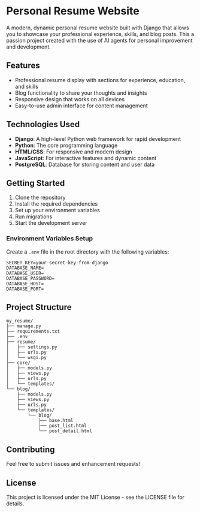 # Personal Resume Website

A modern, dynamic personal resume website built with Django that allows you to showcase your professional experience, skills, and blog posts. This a passion project created with the use of AI agents for personal improvement and development.

## Features

- Professional resume display with sections for experience, education, and skills
- Blog functionality to share your thoughts and insights
- Responsive design that works on all devices
- Easy-to-use admin interface for content management

## Technologies Used

- **Django**: A high-level Python web framework for rapid development
- **Python**: The core programming language
- **HTML/CSS**: For responsive and modern design
- **JavaScript**: For interactive features and dynamic content
- **PostgreSQL**: Database for storing content and user data

## Getting Started

1. Clone the repository
2. Install the required dependencies
3. Set up your environment variables
4. Run migrations
5. Start the development server

### Environment Variables Setup

Create a `.env` file in the root directory with the following variables:

```env
SECRET_KEY=your-secret-key-from-django
DATABASE_NAME=
DATABASE_USER=
DATABASE_PASSWORD=
DATABASE_HOST=
DATABASE_PORT=
```

## Project Structure

```
my_resume/
├── manage.py
├── requirements.txt
├── .env
├── resume/
│   ├── settings.py
│   ├── urls.py
│   └── wsgi.py
├── core/
│   ├── models.py
│   ├── views.py
│   ├── urls.py
│   └── templates/
└── blog/
    ├── models.py
    ├── views.py
    ├── urls.py
    └── templates/
        └── blog/
            ├── base.html
            ├── post_list.html
            └── post_detail.html
```

## Contributing

Feel free to submit issues and enhancement requests!

## License

This project is licensed under the MIT License - see the LICENSE file for details.
